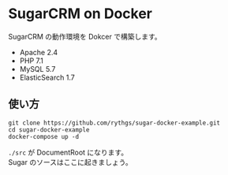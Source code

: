 # SugarCRM on Docker

SugarCRM の動作環境を Dokcer で構築します。

- Apache 2.4
- PHP 7.1
- MySQL 5.7
- ElasticSearch 1.7

## 使い方

```
git clone https://github.com/rythgs/sugar-docker-example.git
cd sugar-docker-example
docker-compose up -d
```

`./src` が DocumentRoot になります。  
Sugar のソースはここに起きましょう。